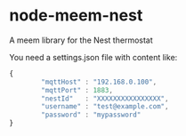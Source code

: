 node-meem-nest
==============

A meem library for the Nest thermostat


You need a settings.json file with content like:

```javascript
{
        "mqttHost" : "192.168.0.100",
        "mqttPort" : 1883,
        "nestId"   : "XXXXXXXXXXXXXXXX",
        "username" : "test@example.com",
        "password" : "mypassword"
}
```
